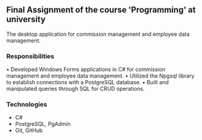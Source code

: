## Final Assignment of the course 'Programming' at university

The desktop application for commission management and employee data management.

### Responsibilities
• Developed Windows Forms applications in C# for commission management and employee data management.
• Utilized the Npgsql library to establish connections with a PostgreSQL database.
• Built and manipulated queries through SQL for CRUD operations.


### Technologies
- C#
- PostgreSQL, PgAdmin
- Git, GitHub
